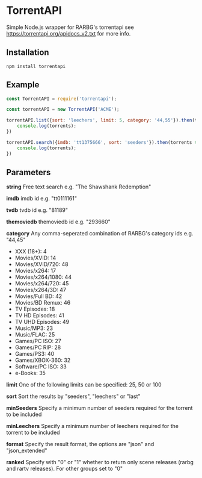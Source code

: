 # TorrentAPI
Simple Node.js wrapper for RARBG's torrentapi see 
https://torrentapi.org/apidocs_v2.txt
for more info.
## Installation
```
npm install torrentapi
```

## Example
```javascript
const TorrentAPI = require('torrentapi');

const torrentAPI = new TorrentAPI('ACME');

torrentAPI.list({sort: 'leechers', limit: 5, category: '44,55'}).then(torrents => {
    console.log(torrents);
})

torrentAPI.search({imdb: 'tt1375666', sort: 'seeders'}).then(torrents => {
    console.log(torrents);
})
```

## Parameters

**string**
Free text search e.g. "The Shawshank Redemption"

**imdb**
imdb id e.g. "tt0111161"
  
**tvdb**
tvdb id e.g. "81189"
  
**themoviedb**
themoviedb id e.g. "293660"
  
**category**
Any comma-seperated combination of RARBG's category ids e.g. "44,45"
* XXX (18+): 4
* Movies/XVID: 14
* Movies/XVID/720: 48
* Movies/x264: 17
* Movies/x264/1080: 44
* Movies/x264/720: 45
* Movies/x264/3D: 47
* Movies/Full BD: 42
* Movies/BD Remux: 46
* TV Episodes: 18
* TV HD Episodes: 41
* TV UHD Episodes: 49
* Music/MP3: 23
* Music/FLAC: 25
* Games/PC ISO: 27
* Games/PC RIP: 28
* Games/PS3: 40
* Games/XBOX-360: 32
* Software/PC ISO: 33
* e-Books: 35
  
**limit**
One of the following limits can be specified: 25, 50 or 100
  
**sort**
Sort the results by "seeders", "leechers" or "last"
  
**minSeeders**
Specify a minimum number of seeders required for the torrent to be included
  
**minLeechers**
Specify a minimum number of leechers required for the torrent to be included
  
**format**
Specify the result format, the options are "json" and "json_extended"
  
**ranked**
Specify with "0" or "1" whether to return only scene releases (rarbg and rartv releases). For other groups set to "0"